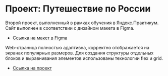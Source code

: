 # Проект: Путешествие по России
Второй проект, выполненный в рамках обучения в Яндекс.Практикум.
Сайт выполнен в соответствии с дизайном макета в Figma. 

* [Ссылка на макет в Figma](https://www.figma.com/file/5S2WSbEFL6awjVWJ0NWL8Q/Sprint-3_-Russia-_-desktop-mobile?node-id=28503%3A0)

Web-страница полностью адаптивна, корректно отображается на экранах популярных размеров. Для создания структуры отдельных блоков и выравнивания элементов использованы технологии flex и grid.

* [Ссылка на проект](https://alyona-fedorenko.github.io/russian-travel/index.html)